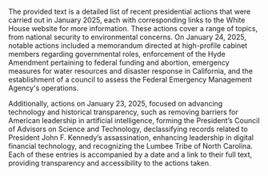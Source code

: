 The provided text is a detailed list of recent presidential actions that were carried out in January 2025, each with corresponding links to the White House website for more information. These actions cover a range of topics, from national security to environmental concerns. On January 24, 2025, notable actions included a memorandum directed at high-profile cabinet members regarding governmental roles, enforcement of the Hyde Amendment pertaining to federal funding and abortion, emergency measures for water resources and disaster response in California, and the establishment of a council to assess the Federal Emergency Management Agency's operations.

Additionally, actions on January 23, 2025, focused on advancing technology and historical transparency, such as removing barriers for American leadership in artificial intelligence, forming the President’s Council of Advisors on Science and Technology, declassifying records related to President John F. Kennedy’s assassination, enhancing leadership in digital financial technology, and recognizing the Lumbee Tribe of North Carolina. Each of these entries is accompanied by a date and a link to their full text, providing transparency and accessibility to the actions taken.